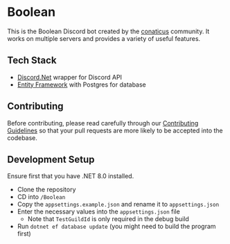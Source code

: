 # Boolean
This is the Boolean Discord bot created by the [conaticus](https://discord.gg/nhdq8Hp33B) community. It works on multiple servers and provides a variety of useful features.

## Tech Stack
- [Discord.Net](https://docs.discordnet.dev/) wrapper for Discord API
- [Entity Framework](https://learn.microsoft.com/en-us/ef/) with Postgres for database

## Contributing
Before contributing, please read carefully through our [Contributing Guidelines](https://github.com/conaticusgrp/boolean-revamp/blob/develop/CONTRIBUTING.md) so that your pull requests are more likely to be accepted into the codebase.

## Development Setup
Ensure first that you have .NET 8.0 installed.

- Clone the repository
- CD into `/Boolean`
- Copy the `appsettings.example.json` and rename it to `appsettings.json`
- Enter the necessary values into the `appsettings.json` file
    - Note that `TestGuildId` is only required in the debug build
- Run `dotnet ef database update` (you might need to build the program first)